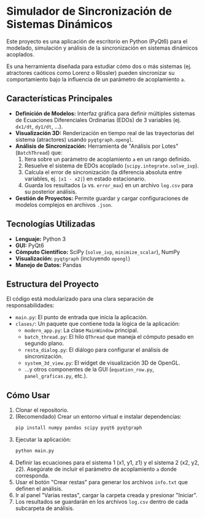 # Simulador de Sincronización de Sistemas Dinámicos

Este proyecto es una aplicación de escritorio en Python (PyQt6) para el modelado, simulación y análisis de la sincronización en sistemas dinámicos acoplados.

Es una herramienta diseñada para estudiar cómo dos o más sistemas (ej. atractores caóticos como Lorenz o Rössler) pueden sincronizar su comportamiento bajo la influencia de un parámetro de acoplamiento `a`.

## Características Principales

* **Definición de Modelos:** Interfaz gráfica para definir múltiples sistemas de Ecuaciones Diferenciales Ordinarias (EDOs) de 3 variables (ej. `dx1/dt`, `dy1/dt`, ...).
* **Visualización 3D:** Renderización en tiempo real de las trayectorias del sistema (atractores) usando `pyqtgraph.opengl`.
* **Análisis de Sincronización:** Herramienta de "Análisis por Lotes" (`BatchThread`) que:
    1.  Itera sobre un parámetro de acoplamiento `a` en un rango definido.
    2.  Resuelve el sistema de EDOs acoplado (`scipy.integrate.solve_ivp`).
    3.  Calcula el error de sincronización (la diferencia absoluta entre variables, ej. `|x1 - x2|`) en estado estacionario.
    4.  Guarda los resultados (`a` vs. `error_max`) en un archivo `log.csv` para su posterior análisis.
* **Gestión de Proyectos:** Permite guardar y cargar configuraciones de modelos complejos en archivos `.json`.


## Tecnologías Utilizadas

* **Lenguaje:** Python 3
* **GUI:** PyQt6
* **Cómputo Científico:** SciPy (`solve_ivp`, `minimize_scalar`), NumPy
* **Visualización:** `pyqtgraph` (incluyendo `opengl`)
* **Manejo de Datos:** Pandas

## Estructura del Proyecto

El código está modularizado para una clara separación de responsabilidades:

* `main.py`: El punto de entrada que inicia la aplicación.
* `clases/`: Un paquete que contiene toda la lógica de la aplicación:
    * `modern_app.py`: La clase `MainWindow` principal.
    * `batch_thread.py`: El hilo `QThread` que maneja el cómputo pesado en segundo plano.
    * `resta_dialog.py`: El diálogo para configurar el análisis de sincronización.
    * `system_3d_view.py`: El widget de visualización 3D de OpenGL.
    * ...y otros componentes de la GUI (`equation_row.py`, `panel_graficas.py`, etc.).

## Cómo Usar

1.  Clonar el repositorio.
2.  (Recomendado) Crear un entorno virtual e instalar dependencias:
    ```bash
    pip install numpy pandas scipy pyqt6 pyqtgraph
    ```
3.  Ejecutar la aplicación:
    ```bash
    python main.py
    ```
4.  Definir las ecuaciones para el sistema 1 (x1, y1, z1) y el sistema 2 (x2, y2, z2). Asegúrate de incluir el parámetro de acoplamiento `a` donde corresponda.
5.  Usar el botón "Crear restas" para generar los archivos `info.txt` que definen el análisis.
6.  Ir al panel "Varias restas", cargar la carpeta creada y presionar "Iniciar".
7.  Los resultados se guardarán en los archivos `log.csv` dentro de cada subcarpeta de análisis.
